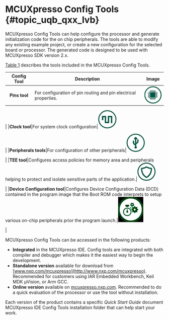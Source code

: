 # MCUXpresso Config Tools {#topic_uqb_qxx_lvb}

MCUXpresso Config Tools can help configure the processor and generate initialization code for the on chip peripherals. The tools are able to modify any existing example project, or create a new configuration for the selected board or processor. The generated code is designed to be used with MCUXpresso SDK version 2.x.

[Table 1](#TABLE_E1V_M1C_CDB) describes the tools included in the MCUXpresso Config Tools.

|Config Tool|Description|Image|
|:---------:|-----------|:---:|
|**Pins tool**|For configuration of pin routing and pin electrical properties.​|![](../images/tool_pin.png)

|
|**Clock tool**|For system clock configuration|![](../images/tool_clock.png)

|
|**Peripherals tools**|For configuration of other peripherals|![](../images/tool_peri.png)

|
|**TEE tool**|Configures access policies for memory area and peripherals helping to protect and isolate sensitive parts of the application.​|![](../images/tool_tee.png)

|
|**Device Configuration tool**|Configures Device Configuration Data \(DCD\) contained in the program image that the Boot ROM code interprets to setup various on-​chip peripherals prior the program launch.​|![](../images/tool_dcd.png)

|

MCUXpresso Config Tools can be accessed in the following products:

-   **Integrated** in the MCUXpresso IDE. Config tools are integrated with both compiler and debugger which makes it the easiest way to begin the development.
-   **Standalone version** available for download from [www.nxp.com/mcuxpresso](http://www.nxp.com/mcuxpresso). Recommended for customers using IAR Embedded Workbench, Keil MDK µVision, or Arm GCC.
-   **Online version** available on [mcuxpresso.nxp.com](http://mcuxpresso.nxp.com). Recommended to do a quick evaluation of the processor or use the tool without installation.

Each version of the product contains a specific *Quick Start Guide* document MCUXpresso IDE Config Tools installation folder that can help start your work.

